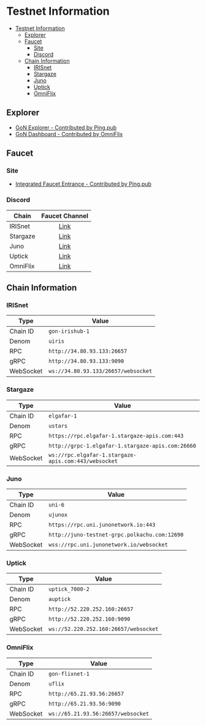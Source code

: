 # Testnet Information

- [Testnet Information](#testnet-information)
  - [Explorer](#explorer)
  - [Faucet](#faucet)
    - [Site](#site)
    - [Discord](#discord)
  - [Chain Information](#chain-information)
    - [IRISnet](#irisnet)
    - [Stargaze](#stargaze)
    - [Juno](#juno)
    - [Uptick](#uptick)
    - [OmniFlix](#omniflix)

## Explorer

- [GoN Explorer - Contributed by Ping.pub](https://gon.ping.pub/)
- [GoN Dashboard - Contributed by OmniFlix](https://gon.omniflix.studio/)

## Faucet

### Site

- [Integrated Faucet Entrance - Contributed by Ping.pub](https://faucet.ping.pub/)

### Discord

| Chain    | Faucet Channel                                                                                          |
|----------|---------------------------------------------------------------------------------------------------------|
| IRISnet  | <div align="center"> [Link](https://discord.com/channels/806356514973548614/1075349392095203380) </div> |
| Stargaze | <div align="center"> [Link](https://discord.com/channels/755548171941445642/940653213022031912) </div>  |
| Juno     | <div align="center"> [Link](https://discord.com/channels/816256689078403103/842073995059003422) </div>  |
| Uptick   | <div align="center"> [Link](https://discord.com/channels/781005936260939818/953652276508119060) </div>  |
| OmniFlix | <div align="center"> [Link](https://discord.com/channels/749707815106642022/1077229467249942530) </div> |

## Chain Information

### IRISnet

| Type      | Value                               |
|-----------|-------------------------------------|
| Chain ID  | `gon-irishub-1`                     |
| Denom     | `uiris`                             |
| RPC       | `http://34.80.93.133:26657`         |
| gRPC      | `http://34.80.93.133:9090`          |
| WebSocket | `ws://34.80.93.133/26657/websocket` |

### Stargaze

| Type      | Value                                                |
|-----------|------------------------------------------------------|
| Chain ID  | `elgafar-1`                                          |
| Denom     | `ustars`                                             |
| RPC       | `https://rpc.elgafar-1.stargaze-apis.com:443`        |
| gRPC      | `http://grpc-1.elgafar-1.stargaze-apis.com:26660`    |
| WebSocket | `ws://rpc.elgafar-1.stargaze-apis.com:443/websocket` |

### Juno

| Type      | Value                                         |
|-----------|-----------------------------------------------|
| Chain ID  | `uni-6`                                       |
| Denom     | `ujunox`                                      |
| RPC       | `https://rpc.uni.junonetwork.io:443`          |
| gRPC      | `http://juno-testnet-grpc.polkachu.com:12690` |
| WebSocket | `wss://rpc.uni.junonetwork.io/websocket`      |

### Uptick

| Type      | Value                                 |
|-----------|---------------------------------------|
| Chain ID  | `uptick_7000-2`                       |
| Denom     | `auptick`                             |
| RPC       | `http://52.220.252.160:26657`         |
| gRPC      | `http://52.220.252.160:9090`          |
| WebSocket | `ws://52.220.252.160:26657/websocket` |

### OmniFlix

| Type      | Value                              |
|-----------|------------------------------------|
| Chain ID  | `gon-flixnet-1`                    |
| Denom     | `uflix`                            |
| RPC       | `http://65.21.93.56:26657`         |
| gRPC      | `http://65.21.93.56:9090`          |
| WebSocket | `ws://65.21.93.56:26657/websocket` |

